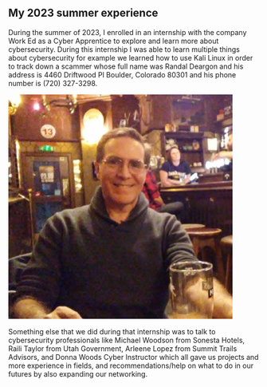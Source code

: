 ## My 2023 summer experience

During the summer of 2023, I enrolled in an internship with the company Work Ed as a Cyber Apprentice to explore and learn more about cybersecurity. During this internship I was able to learn multiple things about cybersecurity for example we learned how to use Kali Linux in order to track down a scammer whose full name was Randal Deargon and his address is 4460 Driftwood Pl Boulder, Colorado 80301 and his phone number is (720) 327-3298.

![Randy boy](/assets/randy.jpg)

Something else that we did during that internship was to talk to cybersecurity professionals like Michael Woodson from Sonesta Hotels, Raili Taylor from Utah Government, Arleene Lopez from Summit Trails Advisors, and Donna Woods Cyber Instructor which all gave us projects and more experience in fields, and recommendations/help on what to do in our futures by also expanding our networking.
